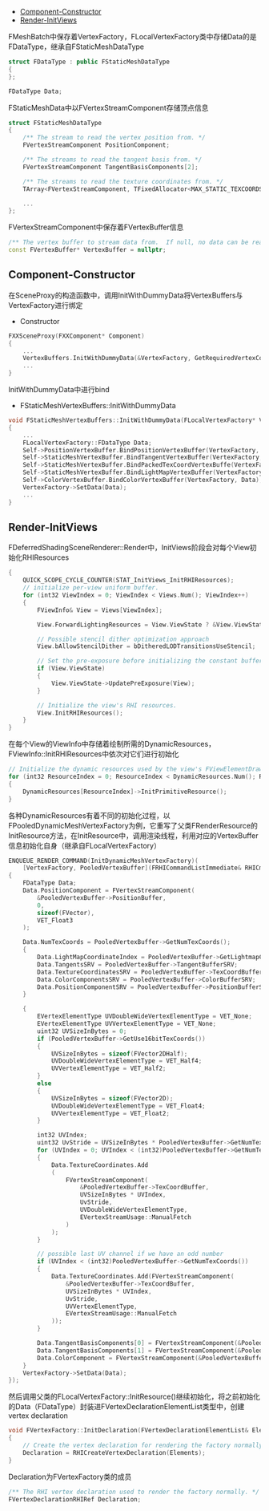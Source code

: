 <!-- TOC -->

- [Component-Constructor](#component-constructor)
- [Render-InitViews](#render-initviews)

<!-- /TOC -->

FMeshBatch中保存着VertexFactory，FLocalVertexFactory类中存储Data的是FDataType，继承自FStaticMeshDataType
```cpp
struct FDataType : public FStaticMeshDataType
{
};

FDataType Data;
```
FStaticMeshData中以FVertexStreamComponent存储顶点信息
```cpp
struct FStaticMeshDataType
{
	/** The stream to read the vertex position from. */
	FVertexStreamComponent PositionComponent;

	/** The streams to read the tangent basis from. */
	FVertexStreamComponent TangentBasisComponents[2];

	/** The streams to read the texture coordinates from. */
	TArray<FVertexStreamComponent, TFixedAllocator<MAX_STATIC_TEXCOORDS / 2> > TextureCoordinates;

	...
};
```
FVertexStreamComponent中保存着FVertexBuffer信息
```cpp
/** The vertex buffer to stream data from.  If null, no data can be read from this stream. */
const FVertexBuffer* VertexBuffer = nullptr;
```
## Component-Constructor

在SceneProxy的构造函数中，调用InitWithDummyData将VertexBuffers与VertexFactory进行绑定
* Constructor
```cpp
FXXSceneProxy(FXXComponent* Component)
{
    ...
    VertexBuffers.InitWithDummyData(&VertexFactory, GetRequiredVertexCount());
    ...
}
```
InitWithDummyData中进行bind
* FStaticMeshVertexBuffers::InitWithDummyData
```cpp
void FStaticMeshVertexBuffers::InitWithDummyData(FLocalVertexFactory* VertexFactory, uint32 NumVerticies, uint32 NumTexCoords, uint32 LightMapIndex)
{
    ...
	FLocalVertexFactory::FDataType Data;
	Self->PositionVertexBuffer.BindPositionVertexBuffer(VertexFactory, Data);
	Self->StaticMeshVertexBuffer.BindTangentVertexBuffer(VertexFactory, Data;
	Self->StaticMeshVertexBuffer.BindPackedTexCoordVertexBuffe(VertexFactory, Data);
	Self->StaticMeshVertexBuffer.BindLightMapVertexBuffer(VertexFactory,Data, LightMapIndex);
	Self->ColorVertexBuffer.BindColorVertexBuffer(VertexFactory, Data);
	VertexFactory->SetData(Data);
    ...
}
```

## Render-InitViews
FDeferredShadingSceneRenderer::Render中，InitViews阶段会对每个View初始化RHIResources
```cpp
{
	QUICK_SCOPE_CYCLE_COUNTER(STAT_InitViews_InitRHIResources);
	// initialize per-view uniform buffer.
	for (int32 ViewIndex = 0; ViewIndex < Views.Num(); ViewIndex++)
	{
		FViewInfo& View = Views[ViewIndex];

		View.ForwardLightingResources = View.ViewState ? &View.ViewState->ForwardLightingResources : &View.ForwardLightingResourcesStorage;

		// Possible stencil dither optimization approach
		View.bAllowStencilDither = bDitheredLODTransitionsUseStencil;

		// Set the pre-exposure before initializing the constant buffers.
		if (View.ViewState)
		{
			View.ViewState->UpdatePreExposure(View);
		}

		// Initialize the view's RHI resources.
		View.InitRHIResources();
	}
}
```

在每个View的ViewInfo中存储着绘制所需的DynamicResources，FViewInfo::InitRHIResources中依次对它们进行初始化
```cpp
// Initialize the dynamic resources used by the view's FViewElementDrawer.
for (int32 ResourceIndex = 0; ResourceIndex < DynamicResources.Num(); ResourceIndex++)
{
	DynamicResources[ResourceIndex]->InitPrimitiveResource();
}
```

各种DynamicResources有着不同的初始化过程，以FPooledDynamicMeshVertexFactory为例，它重写了父类FRenderResource的InitResource方法，在InitResource中，调用渲染线程，利用对应的VertexBuffer信息初始化自身（继承自FLocalVertexFactory）
```cpp
ENQUEUE_RENDER_COMMAND(InitDynamicMeshVertexFactory)(
	[VertexFactory, PooledVertexBuffer](FRHICommandListImmediate& RHICmdList)
{
	FDataType Data;
	Data.PositionComponent = FVertexStreamComponent(
		&PooledVertexBuffer->PositionBuffer,
		0,
		sizeof(FVector),
		VET_Float3
	);

	Data.NumTexCoords = PooledVertexBuffer->GetNumTexCoords();
	{
		Data.LightMapCoordinateIndex = PooledVertexBuffer->GetLightmapCoordinateIndex();
		Data.TangentsSRV = PooledVertexBuffer->TangentBufferSRV;
		Data.TextureCoordinatesSRV = PooledVertexBuffer->TexCoordBufferSRV;
		Data.ColorComponentsSRV = PooledVertexBuffer->ColorBufferSRV;
		Data.PositionComponentSRV = PooledVertexBuffer->PositionBufferSRV;
	}

	{
		EVertexElementType UVDoubleWideVertexElementType = VET_None;
		EVertexElementType UVVertexElementType = VET_None;
		uint32 UVSizeInBytes = 0;
		if (PooledVertexBuffer->GetUse16bitTexCoords())
		{
			UVSizeInBytes = sizeof(FVector2DHalf);
			UVDoubleWideVertexElementType = VET_Half4;
			UVVertexElementType = VET_Half2;
		}
		else
		{
			UVSizeInBytes = sizeof(FVector2D);
			UVDoubleWideVertexElementType = VET_Float4;
			UVVertexElementType = VET_Float2;
		}

		int32 UVIndex;
		uint32 UvStride = UVSizeInBytes * PooledVertexBuffer->GetNumTexCoords();
		for (UVIndex = 0; UVIndex < (int32)PooledVertexBuffer->GetNumTexCoords() - 1; UVIndex += 2)
		{
			Data.TextureCoordinates.Add
			(
				FVertexStreamComponent(
					&PooledVertexBuffer->TexCoordBuffer,
					UVSizeInBytes * UVIndex,
					UvStride,
					UVDoubleWideVertexElementType,
					EVertexStreamUsage::ManualFetch
				)
			);
		}

		// possible last UV channel if we have an odd number
		if (UVIndex < (int32)PooledVertexBuffer->GetNumTexCoords())
		{
			Data.TextureCoordinates.Add(FVertexStreamComponent(
				&PooledVertexBuffer->TexCoordBuffer,
				UVSizeInBytes * UVIndex,
				UvStride,
				UVVertexElementType,
				EVertexStreamUsage::ManualFetch
			));
		}

		Data.TangentBasisComponents[0] = FVertexStreamComponent(&PooledVertexBuffer->TangentBuffer, 0, 2 * sizeof(FPackedNormal), VET_PackedNormal, EVertexStreamUsage::ManualFetch);
		Data.TangentBasisComponents[1] = FVertexStreamComponent(&PooledVertexBuffer->TangentBuffer, sizeof(FPackedNormal), 2 * sizeof(FPackedNormal), VET_PackedNormal, EVertexStreamUsage::ManualFetch);
		Data.ColorComponent = FVertexStreamComponent(&PooledVertexBuffer->ColorBuffer, 0, sizeof(FColor), VET_Color, EVertexStreamUsage::ManualFetch);
	}
	VertexFactory->SetData(Data);
});
```

然后调用父类的FLocalVertexFactory::InitResource()继续初始化，将之前初始化的Data（FDataType）封装进FVertexDeclarationElementList类型中，创建vertex declaration
```cpp
void FVertexFactory::InitDeclaration(FVertexDeclarationElementList& Elements)
{
	// Create the vertex declaration for rendering the factory normally.
	Declaration = RHICreateVertexDeclaration(Elements);
}
```

Declaration为FVertexFactory类的成员
```cpp
/** The RHI vertex declaration used to render the factory normally. */
FVertexDeclarationRHIRef Declaration;
```
